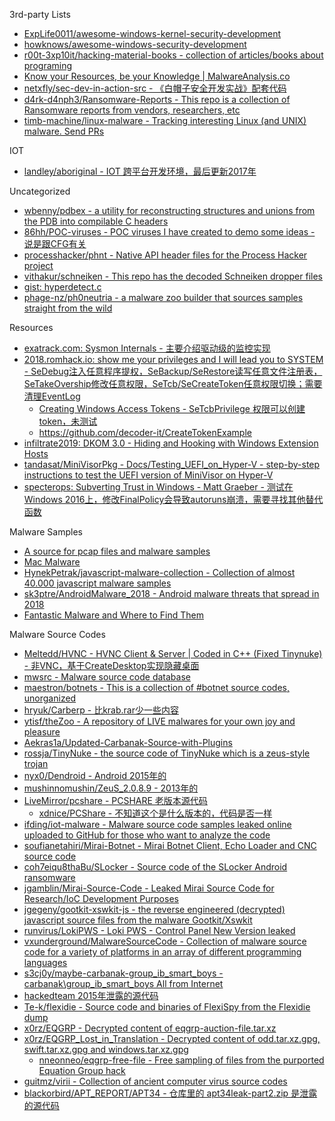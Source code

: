 3rd-party Lists

* [ExpLife0011/awesome-windows-kernel-security-development](https://github.com/ExpLife0011/awesome-windows-kernel-security-development)
* [howknows/awesome-windows-security-development](https://github.com/howknows/awesome-windows-security-development)
* [r00t-3xp10it/hacking-material-books - collection of articles/books about programing](https://github.com/r00t-3xp10it/hacking-material-books)
* [Know your Resources, be your Knowledge | MalwareAnalysis.co](https://malwareanalysis.co/)
* [netxfly/sec-dev-in-action-src - 《白帽子安全开发实战》配套代码](https://github.com/netxfly/sec-dev-in-action-src)
* [d4rk-d4nph3/Ransomware-Reports - This repo is a collection of Ransomware reports from vendors, researchers, etc](https://github.com/d4rk-d4nph3/Ransomware-Reports)
* [timb-machine/linux-malware - Tracking interesting Linux (and UNIX) malware. Send PRs](https://github.com/timb-machine/linux-malware)

IOT

* [landley/aboriginal - IOT 跨平台开发环境，最后更新2017年](https://github.com/landley/aboriginal)

Uncategorized

* [wbenny/pdbex - a utility for reconstructing structures and unions from the PDB into compilable C headers](https://github.com/wbenny/pdbex)
* [86hh/POC-viruses - POC viruses I have created to demo some ideas - 说是跟CFG有关](https://github.com/86hh/POC-viruses)
* [processhacker/phnt - Native API header files for the Process Hacker project](https://github.com/processhacker/phnt)
* [vithakur/schneiken - This repo has the decoded Schneiken dropper files](https://github.com/vithakur/schneiken)
* [gist: hyperdetect.c](https://gist.github.com/drew-gpf/d31840bebbbb1ff1d112a6f46e162c05)
* [phage-nz/ph0neutria - a malware zoo builder that sources samples straight from the wild](https://github.com/phage-nz/ph0neutria)

Resources

* [exatrack.com: Sysmon Internals - 主要介绍驱动级的监控实现](https://exatrack.com/public/SysmonInternals.pdf)
* [2018.romhack.io: show me your privileges and I will lead you to SYSTEM - SeDebug注入任意程序提权，SeBackup/SeRestore读写任意文件注册表，SeTakeOvership修改任意权限，SeTcb/SeCreateToken任意权限切换；需要清理EventLog](https://2018.romhack.io/slides/RomHack%202018%20-%20Andrea%20Pierini%20-%20whoami%20priv%20-%20show%20me%20your%20Windows%20privileges%20and%20I%20will%20lead%20you%20to%20SYSTEM.pdf)
  * [Creating Windows Access Tokens - SeTcbPrivilege 权限可以创建 token，未测试](https://decoder.cloud/2019/07/04/creating-windows-access-tokens/)
  * https://github.com/decoder-it/CreateTokenExample
* [infiltrate2019: DKOM 3.0 - Hiding and Hooking with Windows Extension Hosts](http://publications.alex-ionescu.com/Infiltrate/Infiltrate%202019%20-%20DKOM%2030%20-%20Hiding%20and%20Hooking%20with%20Windows%20Extension%20Hosts.pdf)
* [tandasat/MiniVisorPkg - Docs/Testing_UEFI_on_Hyper-V - step-by-step instructions to test the UEFI version of MiniVisor on Hyper-V](https://github.com/tandasat/MiniVisorPkg/blob/master/Docs/Testing_UEFI_on_Hyper-V.md)
* [specterops: Subverting Trust in Windows - Matt Graeber - 测试在Windows 2016上，修改FinalPolicy会导致autoruns崩溃，需要寻找其他替代函数](https://specterops.io/assets/resources/SpecterOps_Subverting_Trust_in_Windows.pdf)

Malware Samples

* [A source for pcap files and malware samples](http://www.malware-traffic-analysis.net/)
* [Mac Malware](https://objective-see.com/malware.html)
* [HynekPetrak/javascript-malware-collection - Collection of almost 40.000 javascript malware samples](https://github.com/HynekPetrak/javascript-malware-collection)
* [sk3ptre/AndroidMalware_2018 - Android malware threats that spread in 2018](https://github.com/sk3ptre/AndroidMalware_2018)
* [Fantastic Malware and Where to Find Them](http://www.megabeets.net/fantastic-malware-and-where-to-find-them/)

Malware Source Codes

* [Meltedd/HVNC - HVNC Client & Server | Coded in C++ (Fixed Tinynuke) - 非VNC，基于CreateDesktop实现隐藏桌面](https://github.com/Meltedd/HVNC)
* [mwsrc - Malware source code database](https://github.com/mwsrc)
* [maestron/botnets - This is a collection of #botnet source codes, unorganized](https://github.com/maestron/botnets)
* [hryuk/Carberp - 比krab.rar少一些内容](https://github.com/hryuk/Carberp)
* [ytisf/theZoo - A repository of LIVE malwares for your own joy and pleasure](https://github.com/ytisf/theZoo)
* [Aekras1a/Updated-Carbanak-Source-with-Plugins](https://github.com/Aekras1a/Updated-Carbanak-Source-with-Plugins)
* [rossja/TinyNuke - the source code of TinyNuke which is a zeus-style trojan](https://github.com/rossja/TinyNuke)
* [nyx0/Dendroid - Android 2015年的](https://github.com/nyx0/Dendroid)
* [mushinnomushin/ZeuS_2.0.8.9 - 2013年的](https://github.com/mushinnomushin/ZeuS_2.0.8.9)
* [LiveMirror/pcshare - PCSHARE 老版本源代码](https://github.com/LiveMirror/pcshare)
  * [xdnice/PCShare - 不知道这个是什么版本的，代码是否一样](https://github.com/xdnice/PCShare)
* [ifding/iot-malware - Malware source code samples leaked online uploaded to GitHub for those who want to analyze the code](https://github.com/ifding/iot-malware)
* [soufianetahiri/Mirai-Botnet - Mirai Botnet Client, Echo Loader and CNC source code](https://github.com/soufianetahiri/Mirai-Botnet)
* [coh7eiqu8thaBu/SLocker - Source code of the SLocker Android ransomware](https://github.com/coh7eiqu8thaBu/SLocker)
* [jgamblin/Mirai-Source-Code - Leaked Mirai Source Code for Research/IoC Development Purposes](https://github.com/jgamblin/Mirai-Source-Code)
* [jgegeny/gootkit-xswkit-js - the reverse engineered (decrypted) javascript source files from the malware Gootkit/Xswkit](https://github.com/jgegeny/gootkit-xswkit-js)
* [runvirus/LokiPWS - Loki PWS - Control Panel New Version leaked](https://github.com/runvirus/LokiPWS)
* [vxunderground/MalwareSourceCode - Collection of malware source code for a variety of platforms in an array of different programming languages](https://github.com/vxunderground/MalwareSourceCode)
* [s3cj0y/maybe-carbanak-group_ib_smart_boys - carbanak\\group_ib_smart_boys All from Internet](https://github.com/s3cj0y/maybe-carbanak-group_ib_smart_boys)
* [hackedteam 2015年泄露的源代码](https://github.com/hackedteam?tab=repositories)
* [Te-k/flexidie - Source code and binaries of FlexiSpy from the Flexidie dump](https://github.com/Te-k/flexidie)
* [x0rz/EQGRP - Decrypted content of eqgrp-auction-file.tar.xz](https://github.com/x0rz/EQGRP)
* [x0rz/EQGRP_Lost_in_Translation - Decrypted content of odd.tar.xz.gpg, swift.tar.xz.gpg and windows.tar.xz.gpg](https://github.com/x0rz/EQGRP_Lost_in_Translation)
  * [nneonneo/eqgrp-free-file - Free sampling of files from the purported Equation Group hack](https://github.com/nneonneo/eqgrp-free-file)
* [guitmz/virii - Collection of ancient computer virus source codes](https://github.com/guitmz/virii)
* [blackorbird/APT_REPORT/APT34 - 仓库里的 apt34leak-part2.zip 是泄露的源代码](https://github.com/blackorbird/APT_REPORT/tree/master/APT34)
